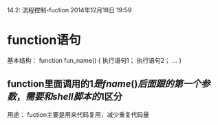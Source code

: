 14.2: 流程控制-fuction
2014年12月18日
19:59
 
function语句
=================================
基本结构：
function fun_name() {
执行语句1；
执行语句2；
...
}
## function里面调用的$1是fname()后面跟的第一个参数，需要和shell脚本的$1区分
 
用途：
fuction主要是用来代码复用，减少重复代码量
 
